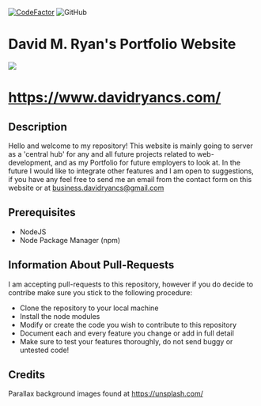<!-- [![AppVeyor](https://img.shields.io/appveyor/build/DavidMRyan/Portfolio)](https://img.shields.io/appveyor/build/DavidMRyan/Portfolio) -->
[![CodeFactor](https://www.codefactor.io/repository/github/iswenzz/iswenzz.com/badge)](https://www.codefactor.io/repository/github/davidmryan/portfolio)
![GitHub](https://img.shields.io/github/license/DavidMRyan/Portfolio)

# David M. Ryan's Portfolio Website
![](https://i.imgur.com/qJEwx4G.png)

# https://www.davidryancs.com/

## Description
Hello and welcome to my repository! This website is mainly going to server as a 'central hub' for any and all future projects related to web-development, and as my Portfolio for future employers to look at. In the future I would like to integrate other features and I am open to suggestions, if you have any feel free to send me an email from the contact form on this website or at business.davidryancs@gmail.com

## Prerequisites
- NodeJS
- Node Package Manager (npm)

## Information About Pull-Requests
I am accepting pull-requests to this repository, however if you do decide to contribe make sure you stick to the following procedure:
- Clone the repository to your local machine
- Install the node modules
- Modify or create the code you wish to contribute to this repository
- Document each and every feature you change or add in full detail
- Make sure to test your features thoroughly, do not send buggy or untested code!

## Credits
Parallax background images found at https://unsplash.com/

